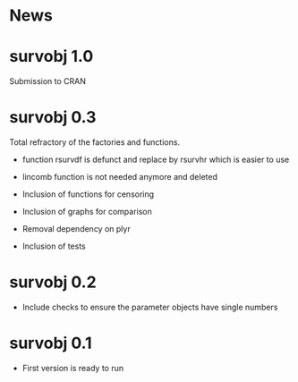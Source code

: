# News

# survobj 1.0
Submission to CRAN

# survobj 0.3
Total refractory of the factories and functions.

- function rsurvdf is defunct and replace by rsurvhr which is easier to use

- lincomb function is not needed anymore and deleted

- Inclusion of functions for censoring

- Inclusion of graphs for comparison

- Removal dependency on plyr

- Inclusion of tests


# survobj 0.2
- Include checks to ensure the parameter objects have single numbers

# survobj 0.1

- First version is ready to run

